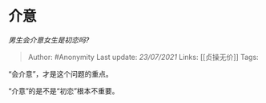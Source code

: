 # 介意
*男生会介意女生是初恋吗?*

> Author: #Anonymity
Last update: *23/07/2021* 
Links: [[贞操无价]]
Tags:   

 
“会介意”，才是这个问题的重点。

“介意”的是不是“初恋”根本不重要。



